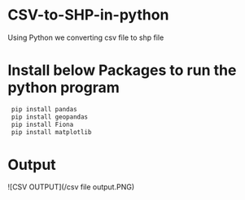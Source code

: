 # CSV-to-SHP-in-python
Using Python we converting csv file to shp file 

# Install below Packages to run the python program     
 ```sh
  pip install pandas 
  pip install geopandas
  pip install Fiona
  pip install matplotlib
  ```
# Output 
![CSV OUTPUT](/csv file output.PNG)
